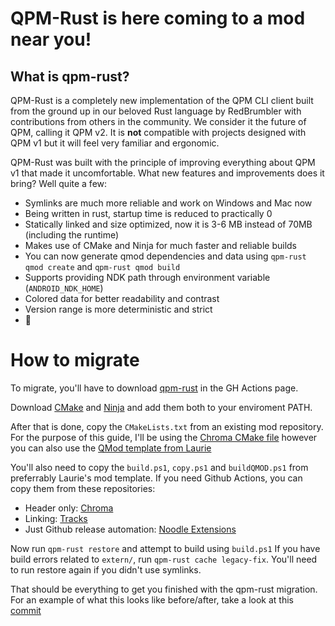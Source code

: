 # QPM-Rust is here coming to a mod near you!
## What is qpm-rust?
QPM-Rust is a completely new implementation of the QPM CLI client built from the ground up in our beloved Rust language by RedBrumbler with contributions from others in the community. We consider it the future of QPM, calling it QPM v2. It is **not** compatible with projects designed with QPM v1 but it will feel very familiar and ergonomic.

QPM-Rust was built with the principle of improving everything about QPM v1 that made it uncomfortable. What new features and improvements does it bring? Well quite a few:
- Symlinks are much more reliable and work on Windows and Mac now
- Being written in rust, startup time is reduced to practically 0
- Statically linked and size optimized, now it is 3-6 MB instead of 70MB (including the runtime)
- Makes use of CMake and Ninja for much faster and reliable builds
- You can now generate qmod dependencies and data using `qpm-rust qmod create` and `qpm-rust qmod build`
- Supports providing NDK path through environment variable (`ANDROID_NDK_HOME`)
- Colored data for better readability and contrast
- Version range is more deterministic and strict
- 🐲

# How to migrate
To migrate, you'll have to download [qpm-rust](https://github.com/RedBrumbler/QuestPackageManager-Rust) in the GH Actions page.

Download [CMake](https://cmake.org/download/) and [Ninja](https://github.com/ninja-build/ninja/releases) and add them both to your enviroment PATH.

After that is done, copy the `CMakeLists.txt` from an existing mod repository. For the purpose of this guide, I'll be using the [Chroma CMake file](https://github.com/bsq-ports/Chroma/blob/main/CMakeLists.txt) however you can also use the [QMod template from Laurie](https://github.com/Lauriethefish/quest-mod-template/blob/main/template/CMakeLists.txt)

You'll also need to copy the `build.ps1`, `copy.ps1` and `buildQMOD.ps1` from preferrably Laurie's mod template. If you need Github Actions, you can copy them from these repositories:
- Header only: [Chroma](https://github.com/bsq-ports/Chroma/tree/main/.github/workflows)
- Linking: [Tracks](https://github.com/StackDoubleFlow/Tracks/tree/master/.github/workflows)
- Just Github release automation: [Noodle Extensions](https://github.com/StackDoubleFlow/NoodleExtensions/tree/master/.github/workflows)

Now run `qpm-rust restore` and attempt to build using `build.ps1`
If you have build errors related to `extern/`, run `qpm-rust cache legacy-fix`. You'll need to run restore again if you didn't use symlinks.

That should be everything to get you finished with the qpm-rust migration. For an example of what this looks like before/after, take a look at this [commit](https://github.com/bsq-ports/Chroma/commit/37853616e99fa572041fdbd11ad267fb8ed04ab4)